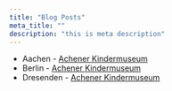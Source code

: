 ```yaml
---
title: "Blog Posts"
meta_title: ""
description: "this is meta description"
---
```


- Aachen - [Achener Kindermuseum](achen)
- Berlin - [Achener Kindermuseum](achen)
- Dresenden - [Achener Kindermuseum](achen)
